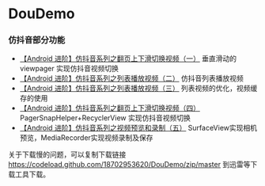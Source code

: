 # DouDemo
### 仿抖音部分功能
* [【Android 进阶】仿抖音系列之翻页上下滑切换视频（一）](https://www.jianshu.com/p/2c71f699c5c4)
垂直滑动的viewpager 实现仿抖音视频切换
* [【Android 进阶】仿抖音系列之列表播放视频（二）](https://www.jianshu.com/p/ee6b7c200c9c)
仿抖音列表播放视频
* [【Android 进阶】仿抖音系列之列表播放视频（三）](https://www.jianshu.com/p/15a70f242c4d)
列表视频的优化，视频缓存的使用
* [【Android 进阶】仿抖音系列之翻页上下滑切换视频（四）](https://www.jianshu.com/p/e0bd595d6321)
PagerSnapHelper+RecyclerView 实现仿抖音视频切换
* [【Android 进阶】仿抖音系列之视频预览和录制（五）](https://www.jianshu.com/p/dc63d77b6761)
SurfaceView实现相机预览，MediaRecorder实现视频录制及保存

关于下载慢的问题，可以复制下载链接 https://codeload.github.com/18702953620/DouDemo/zip/master 到迅雷等下载工具下载。
